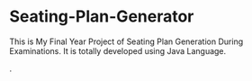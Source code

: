 # Seating-Plan-Generator

This is My Final Year Project of Seating Plan Generation During Examinations. It is totally developed using Java Language.




































































































































































































































































































































.






































